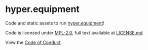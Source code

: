 # hyper.equipment

Code and static assets to run [hyper.equipment](https://hyper.equipment)!

Code is licensed under [MPL-2.0](https://tldrlegal.com/license/mozilla-public-license-2.0-(mpl-2)#summary), full text available at [LICENSE.md](LICENSE.md)

View the [Code of Conduct](CODE_OF_CONDUCT.md).
